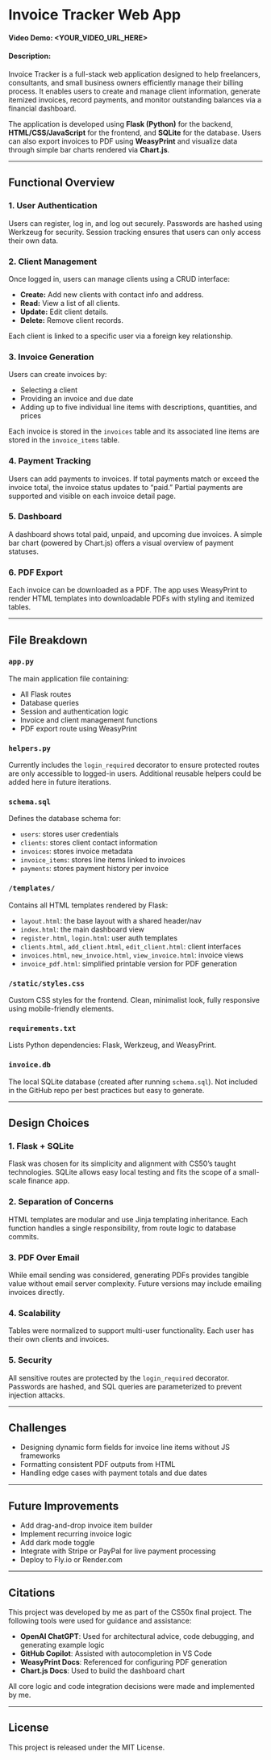 # Invoice Tracker Web App
#### Video Demo: <YOUR_VIDEO_URL_HERE>
#### Description:

Invoice Tracker is a full-stack web application designed to help freelancers, consultants, and small business owners efficiently manage their billing process. It enables users to create and manage client information, generate itemized invoices, record payments, and monitor outstanding balances via a financial dashboard.

The application is developed using **Flask (Python)** for the backend, **HTML/CSS/JavaScript** for the frontend, and **SQLite** for the database. Users can also export invoices to PDF using **WeasyPrint** and visualize data through simple bar charts rendered via **Chart.js**.

---

## Functional Overview

### 1. **User Authentication**
Users can register, log in, and log out securely. Passwords are hashed using Werkzeug for security. Session tracking ensures that users can only access their own data.

### 2. **Client Management**
Once logged in, users can manage clients using a CRUD interface:
- **Create:** Add new clients with contact info and address.
- **Read:** View a list of all clients.
- **Update:** Edit client details.
- **Delete:** Remove client records.

Each client is linked to a specific user via a foreign key relationship.

### 3. **Invoice Generation**
Users can create invoices by:
- Selecting a client
- Providing an invoice and due date
- Adding up to five individual line items with descriptions, quantities, and prices

Each invoice is stored in the `invoices` table and its associated line items are stored in the `invoice_items` table.

### 4. **Payment Tracking**
Users can add payments to invoices. If total payments match or exceed the invoice total, the invoice status updates to “paid.” Partial payments are supported and visible on each invoice detail page.

### 5. **Dashboard**
A dashboard shows total paid, unpaid, and upcoming due invoices. A simple bar chart (powered by Chart.js) offers a visual overview of payment statuses.

### 6. **PDF Export**
Each invoice can be downloaded as a PDF. The app uses WeasyPrint to render HTML templates into downloadable PDFs with styling and itemized tables.

---

## File Breakdown

### `app.py`
The main application file containing:
- All Flask routes
- Database queries
- Session and authentication logic
- Invoice and client management functions
- PDF export route using WeasyPrint

### `helpers.py`
Currently includes the `login_required` decorator to ensure protected routes are only accessible to logged-in users. Additional reusable helpers could be added here in future iterations.

### `schema.sql`
Defines the database schema for:
- `users`: stores user credentials
- `clients`: stores client contact information
- `invoices`: stores invoice metadata
- `invoice_items`: stores line items linked to invoices
- `payments`: stores payment history per invoice

### `/templates/`
Contains all HTML templates rendered by Flask:
- `layout.html`: the base layout with a shared header/nav
- `index.html`: the main dashboard view
- `register.html`, `login.html`: user auth templates
- `clients.html`, `add_client.html`, `edit_client.html`: client interfaces
- `invoices.html`, `new_invoice.html`, `view_invoice.html`: invoice views
- `invoice_pdf.html`: simplified printable version for PDF generation

### `/static/styles.css`
Custom CSS styles for the frontend. Clean, minimalist look, fully responsive using mobile-friendly elements.

### `requirements.txt`
Lists Python dependencies: Flask, Werkzeug, and WeasyPrint.

### `invoice.db`
The local SQLite database (created after running `schema.sql`). Not included in the GitHub repo per best practices but easy to generate.

---

## Design Choices

### 1. **Flask + SQLite**
Flask was chosen for its simplicity and alignment with CS50’s taught technologies. SQLite allows easy local testing and fits the scope of a small-scale finance app.

### 2. **Separation of Concerns**
HTML templates are modular and use Jinja templating inheritance. Each function handles a single responsibility, from route logic to database commits.

### 3. **PDF Over Email**
While email sending was considered, generating PDFs provides tangible value without email server complexity. Future versions may include emailing invoices directly.

### 4. **Scalability**
Tables were normalized to support multi-user functionality. Each user has their own clients and invoices.

### 5. **Security**
All sensitive routes are protected by the `login_required` decorator. Passwords are hashed, and SQL queries are parameterized to prevent injection attacks.

---

## Challenges

- Designing dynamic form fields for invoice line items without JS frameworks
- Formatting consistent PDF outputs from HTML
- Handling edge cases with payment totals and due dates

---

## Future Improvements

- Add drag-and-drop invoice item builder
- Implement recurring invoice logic
- Add dark mode toggle
- Integrate with Stripe or PayPal for live payment processing
- Deploy to Fly.io or Render.com

---

## Citations

This project was developed by me as part of the CS50x final project. The following tools were used for guidance and assistance:

- **OpenAI ChatGPT**: Used for architectural advice, code debugging, and generating example logic
- **GitHub Copilot**: Assisted with autocompletion in VS Code
- **WeasyPrint Docs**: Referenced for configuring PDF generation
- **Chart.js Docs**: Used to build the dashboard chart

All core logic and code integration decisions were made and implemented by me.

---

## License

This project is released under the MIT License.
